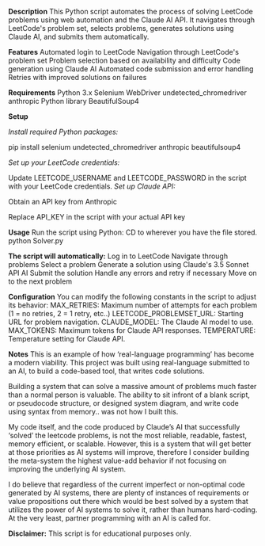 **Description**
  This Python script automates the process of solving LeetCode problems using web automation and the Claude AI API. It navigates through LeetCode's problem set, selects problems, generates solutions using Claude AI, and submits them automatically.

**Features**
  Automated login to LeetCode
  Navigation through LeetCode's problem set
  Problem selection based on availability and difficulty
  Code generation using Claude AI
  Automated code submission and error handling
  Retries with improved solutions on failures

**Requirements**
  Python 3.x
  Selenium WebDriver
  undetected_chromedriver
  anthropic Python library
  BeautifulSoup4

**Setup**

_Install required Python packages:_  
  
  pip install selenium undetected_chromedriver anthropic beautifulsoup4

_Set up your LeetCode credentials:_
  
  Update LEETCODE_USERNAME and LEETCODE_PASSWORD in the script with your LeetCode credentials.
_Set up Claude API:_
  
  Obtain an API key from Anthropic
  
  Replace API_KEY in the script with your actual API key

**Usage**
Run the script using Python:
  CD to wherever you have the file stored.
  python Solver.py

**The script will automatically:**
  Log in to LeetCode
  Navigate through problems
  Select a problem
  Generate a solution using Claude's 3.5 Sonnet API AI
  Submit the solution
  Handle any errors and retry if necessary
  Move on to the next problem

**Configuration**
You can modify the following constants in the script to adjust its behavior:
  MAX_RETRIES: Maximum number of attempts for each problem (1 = no retries, 2 = 1 retry, etc..)
  LEETCODE_PROBLEMSET_URL: Starting URL for problem navigation.
  CLAUDE_MODEL: The Claude AI model to use.
  MAX_TOKENS: Maximum tokens for Claude API responses.
  TEMPERATURE: Temperature setting for Claude API.

**Notes**
This is an example of how ‘real-language programming’ has become a modern viability. This project was built using real-language submitted to an AI, to build a code-based tool, that writes code solutions.

Building a system that can solve a massive amount of problems much faster than a normal person is valuable. The ability to sit infront of a blank script, or pseudocode structure, or designed system diagram, and write code using syntax from memory.. was not how I built this.

My code itself, and the code produced by Claude’s AI that successfully ‘solved’ the leetcode problems, is not the most reliable, readable, fastest, memory efficient, or scalable. However, this is a system that will get better at those priorities as AI systems will improve, therefore I consider building the meta-system the highest value-add behavior if not focusing on improving the underlying AI system.

I do believe that regardless of the current imperfect or non-optimal code generated by AI systems, there are plenty of instances of requirements or value propositions out there which would be best solved by a system that utilizes the power of AI systems to solve it, rather than humans hard-coding. At the very least, partner programming with an AI is called for.

**Disclaimer:**
This script is for educational purposes only.
